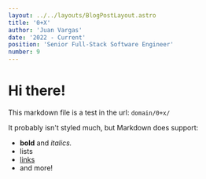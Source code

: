```yaml
---
layout: ../../layouts/BlogPostLayout.astro
title: '0+X'
author: 'Juan Vargas'
date: '2022 - Current'
position: 'Senior Full-Stack Software Engineer'
number: 9
---
```


# Hi there!

This markdown file is a test in the url: `domain/0+x/`

It probably isn't styled much, but Markdown does support:

- **bold** and _italics._
- lists
- [links](https://astro.build)
- and more!
